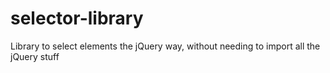 # selector-library
Library to select elements the jQuery way, without needing to import all the jQuery stuff
